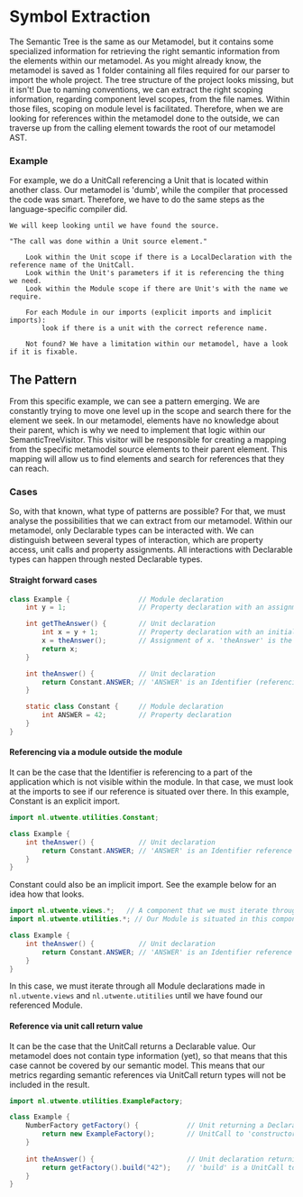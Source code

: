 # Symbol Extraction
The Semantic Tree is the same as our Metamodel, but it contains some specialized information for retrieving the right 
semantic information from the elements within our metamodel. As you might already know, the metamodel is saved as 1 
folder containing all files required for our parser to import the whole project. The tree structure of the project looks
missing, but it isn't! Due to naming conventions, we can extract the right scoping information, regarding component
level scopes, from the file names. Within those files, scoping on module level is facilitated. Therefore, when we are
looking for references within the metamodel done to the outside, we can traverse up from the calling element towards the
root of our metamodel AST.


### Example
For example, we do a UnitCall referencing a Unit that is located within another class. Our metamodel is 'dumb', while
the compiler that processed the code was smart. Therefore, we have to do the same steps as the language-specific
compiler did.
```
We will keep looking until we have found the source.

"The call was done within a Unit source element."

    Look within the Unit scope if there is a LocalDeclaration with the reference name of the UnitCall.
    Look within the Unit's parameters if it is referencing the thing we need. 
    Look within the Module scope if there are Unit's with the name we require. 
    
    For each Module in our imports (explicit imports and implicit imports):
        look if there is a unit with the correct reference name.
   
    Not found? We have a limitation within our metamodel, have a look if it is fixable.
```

## The Pattern
From this specific example, we can see a pattern emerging. We are constantly trying to move one level up in the scope 
and search there for the element we seek. In our metamodel, elements have no knowledge about their parent, which is why 
we need to implement that logic within our SemanticTreeVisitor. This visitor will be responsible for creating a mapping
from the specific metamodel source elements to their parent element. This mapping will allow us to find elements and 
search for references that they can reach.

### Cases
So, with that known, what type of patterns are possible? For that, we must analyse the possibilities that we can extract
from our metamodel. Within our metamodel, only Declarable types can be interacted with. We can distinguish between several 
types of interaction, which are property access, unit calls and property assignments. All interactions with Declarable 
types can happen through nested Declarable types. 

#### Straight forward cases
```java
class Example {                 // Module declaration
    int y = 1;                  // Property declaration with an assignment

    int getTheAnswer() {        // Unit declaration
        int x = y + 1;          // Property declaration with an initializer (i.e. Assignment), 'y' is an Identifier that is 'accessed'
        x = theAnswer();        // Assignment of x. 'theAnswer' is the reference to a Unit, this is a UnitCall
        return x;               
    }

    int theAnswer() {           // Unit declaration
        return Constant.ANSWER; // 'ANSWER' is an Identifier (referencing a Property), accessed through 'Constant' also an Identifier (referencing a Module)
    }

    static class Constant {     // Module declaration
        int ANSWER = 42;        // Property declaration
    }
}
```

#### Referencing via a module outside the module
It can be the case that the Identifier is referencing to a part of the application which is not visible within the module.
In that case, we must look at the imports to see if our reference is situated over there. In this example, Constant is 
an explicit import.

```java
import nl.utwente.utilities.Constant;

class Example {
    int theAnswer() {           // Unit declaration
        return Constant.ANSWER; // 'ANSWER' is an Identifier reference with a Module that outside of the module.
    }
}
```

Constant could also be an implicit import. See the example below for an idea how that looks.
```java
import nl.utwente.views.*;   // A component that we must iterate through also to find our Module reference.
import nl.utwente.utilities.*; // Our Module is situated in this component.

class Example {
    int theAnswer() {           // Unit declaration
        return Constant.ANSWER; // 'ANSWER' is an Identifier reference with a Module that outside of the module.
    }
}
```
In this case, we must iterate through all Module declarations made in `nl.utwente.views` and `nl.utwente.utitilies` until
we have found our referenced Module. 

#### Reference via unit call return value
It can be the case that the UnitCall returns a Declarable value. Our metamodel does not contain type information (yet),
so that means that this case cannot be covered by our semantic model. This means that our metrics regarding semantic
references via UnitCall return types will not be included in the result. 

[//]: # (TODO Include this conclusion in thesis. Type was out of scope due to Type Parameterization.)

```java
import nl.utwente.utilities.ExampleFactory;

class Example {
    NumberFactory getFactory() {            // Unit returning a Declarable type
        return new ExampleFactory();        // UnitCall to 'constructor' of ExampleFactory
    }
    
    int theAnswer() {                       // Unit declaration returning 
        return getFactory().build("42");    // 'build' is a UnitCall to NumberFactory, but we do not have that information.
    }
}
```